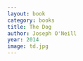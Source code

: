 ```yaml
---
layout: book
category: books
title: The Dog
author: Joseph O'Neill
year: 2014
image: td.jpg
---
```

